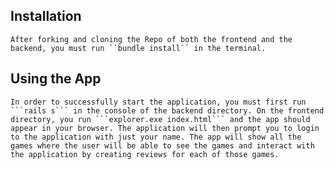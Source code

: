 ## Installation
    After forking and cloning the Repo of both the frontend and the backend, you must run ``bundle install`` in the terminal. 

## Using the App
    In order to successfully start the application, you must first run ```rails s``` in the console of the backend directory. On the frontend directory, you run ```explorer.exe index.html``` and the app should appear in your browser. The application will then prompt you to login to the application with just your name. The app will show all the games where the user will be able to see the games and interact with the application by creating reviews for each of those games.

